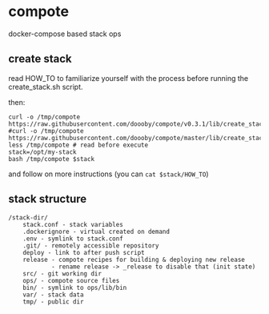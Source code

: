 # compote
docker-compose based stack ops

## create stack
read HOW_TO to familiarize yourself with the process before running the create_stack.sh script.

then:
```shell script
curl -o /tmp/compote https://raw.githubusercontent.com/doooby/compote/v0.3.1/lib/create_stack.sh
#curl -o /tmp/compote https://raw.githubusercontent.com/doooby/compote/master/lib/create_stack.sh
less /tmp/compote # read before execute
stack=/opt/my-stack
bash /tmp/compote $stack
```

and follow on more instructions
(you can `cat $stack/HOW_TO`)

## stack structure
```
/stack-dir/
    stack.conf - stack variables
    .dockerignore - virtual created on demand
    .env - symlink to stack.conf
    .git/ - remotely accessible repository
    deploy - link to after push script
    release - compote recipes for building & deploying new release
            - rename release -> _release to disable that (init state)
    src/ - git working dir
    ops/ - compote source files
    bin/ - symlink to ops/lib/bin
    var/ - stack data
    tmp/ - public dir
```
